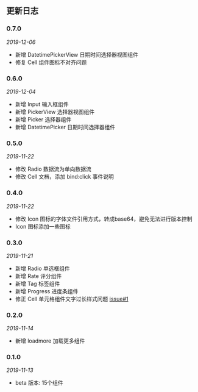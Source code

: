 ## 更新日志

### 0.7.0

*2019-12-06*

- 新增 DatetimePickerView 日期时间选择器视图组件
- 修复 Cell 组件图标不对齐问题

### 0.6.0

*2019-12-04*

- 新增 Input 输入框组件
- 新增 PickerView 选择器视图组件
- 新增 Picker 选择器组件
- 新增 DatetimePicker 日期时间选择器组件

### 0.5.0

*2019-11-22*

- 修改 Radio 数据流为单向数据流
- 修改 Cell 文档，添加 bind:click 事件说明

### 0.4.0

*2019-11-22*

- 修改 Icon 图标的字体文件引用方式，转成base64，避免无法进行版本控制
- Icon 图标添加一些图标

### 0.3.0

*2019-11-21*

- 新增 Radio 单选框组件
- 新增 Rate 评分组件
- 新增 Tag 标签组件
- 新增 Progress 进度条组件
- 修正 Cell 单元格组件文字过长样式问题 [issue#1](https://git.jd.com/FTF/jmd-vapp/issues/1)

### 0.2.0

*2019-11-14*

- 新增 loadmore 加载更多组件

### 0.1.0

*2019-11-13*

- beta 版本: 15个组件
